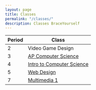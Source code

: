 ```yaml
---
layout: page
title: Classes
permalink: "/classes/"
description: Classes BraceYourself
---
```


| Period | Class                                  |
|--------|----------------------------------------|
| 2      | Video Game Design                      |
| 3      | [AP Computer Science](/apcs)           |
| 4      | [Intro to Computer Science](/intro_cs) |
| 5      | [Web Design](/web_design)              |
| 7      | [Multimedia 1](/mm1)                   |